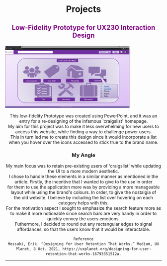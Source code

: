 <h1 align="center">Projects</h1>

<h2>
<p align="center" style="color: purple;">Low-Fidelity Prototype for UX230 Interaction Design
</p>
</h2>

<a target="_blank" href="project1.jpg">
    <img src="project1.jpg" alt="UX230" class="center" width="400" height="200">
</a>
<div class= "boxed" style="text-align: center">
<p id="boxed">
    This low-fidelity Prototype was created using PowerPoint, and it was an entry for a re-designing of the infamous 'craigslist' homepage.</br>  
    My aim for this project was to make it less overwhelming for new users to access this website, while finding a way to challenge power users.</br>  
    This in turn led me to create this design since it would incorporate a list when you hover over the icons accessed to stick true to the brand name.  
<p>
</div>

<div class= "myAngle" style="text-align: center">
<h3 align="center">My Angle</h3>
<p id="myAngle" style="text-align: center">
    My main focus was to retain pre-existing users of 'craigslist' while updating the UI to a more modern aesthetic.</br>
    I chose to handle these elements in a similar manner as mentioned in the article. Firstly, the incentive that I wanted to give to the use in order</br>
    for them to use the application more was by providing a more manageable layout while using the brand's colours. In order, to give the nostalgia of</br>
    the old website. I believe by including the list over hovering on each category helps with this.</br>
    For the motivation aspect I sought to emphasize the search feature more as to make it more noticeable since search bars are very handy in order to quickly convey the users emotions.</br>
    Futhermore, I decided to round out any rectangular edges to signal affordances, so that the users know that it would be interactable.

    Reference
    Messaki, Erik. “Designing for User Retention That Works.” Medium, UX Planet, 8 Oct. 2021, https://uxplanet.org/designing-for-user-retention-that-works-16793351512a.
<p>
</div>




---
